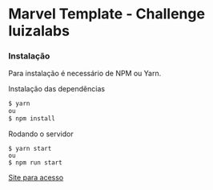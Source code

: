 # Marvel Template - Challenge luizalabs
### Instalação
Para instalação é necessário de NPM ou Yarn.

Instalação das dependências
```sh
$ yarn 
ou
$ npm install
```
Rodando o servidor
```
$ yarn start
ou
$ npm run start
```


[Site para acesso](https://magalu-marvel-template.vercel.app/)
